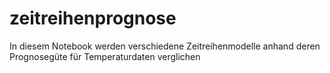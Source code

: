 # zeitreihenprognose
In diesem Notebook werden verschiedene Zeitreihenmodelle anhand deren Prognosegüte für Temperaturdaten verglichen
